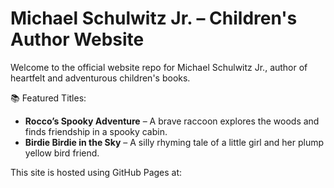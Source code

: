 # Michael Schulwitz Jr. – Children's Author Website

Welcome to the official website repo for Michael Schulwitz Jr., author of heartfelt and adventurous children's books.

📚 Featured Titles:
- **Rocco’s Spooky Adventure** – A brave raccoon explores the woods and finds friendship in a spooky cabin.
- **Birdie Birdie in the Sky** – A silly rhyming tale of a little girl and her plump yellow bird friend.

This site is hosted using GitHub Pages at:
